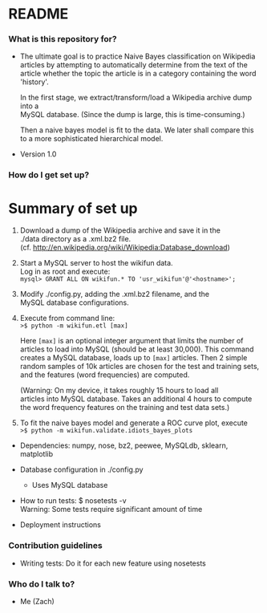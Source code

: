 # README #

### What is this repository for? ###

* The ultimate goal is to practice Naive Bayes classification on Wikipedia   
  articles by attempting to automatically determine from the text of the   
  article whether the topic the article is in a category containing the word   
  'history'.  
    
  In the first stage, we extract/transform/load a Wikipedia archive dump into
   a  
  MySQL database.  (Since the dump is large, this is time-consuming.)    
  
  Then a naive bayes model is fit to the data.  We later shall compare this   
  to a more sophisticated hierarchical model.  

* Version 1.0  

### How do I get set up? ###

# Summary of set up #

1) Download a dump of the Wikipedia archive and save it in the    
   ./data directory as a .xml.bz2 file.  
   (cf. http://en.wikipedia.org/wiki/Wikipedia:Database_download)  
   
2) Start a MySQL server to host the wikifun data.    
   Log in as root and execute:  
       `mysql> GRANT ALL ON wikifun.* TO 'usr_wikifun'@'<hostname>';`
  
3) Modify ./config.py, adding the .xml.bz2 filename, and the  
   MySQL database configurations.  
      
4) Execute from command line:  
       `>$ python -m wikifun.etl [max]`
       
   Here `[max]` is an optional integer argument that limits the number
   of    
   articles to load into MySQL (should be at least 30,000).  This command   
   creates a MySQL database, loads up to `[max]` articles.  Then 2 simple   
   random samples of 10k articles are chosen for the test and training sets,   
   and the features (word frequencies) are computed.    
       
   (Warning: On my device, it takes roughly 15 hours to load all   
   articles into MySQL database.  Takes an additional 4 hours to compute   
   the word frequency features on the training and test data sets.)     
    
5) To fit the naive bayes model and generate a ROC curve plot, execute  
       `>$ python -m wikifun.validate.idiots_bayes_plots`  


* Dependencies: numpy, nose, bz2, peewee, MySQLdb, sklearn, matplotlib
                

* Database configuration in ./config.py
    * Uses MySQL database

* How to run tests:  $ nosetests -v  
  Warning: Some tests require significant amount of time

* Deployment instructions

### Contribution guidelines ###

* Writing tests: Do it for each new feature using nosetests


### Who do I talk to? ###

* Me (Zach)